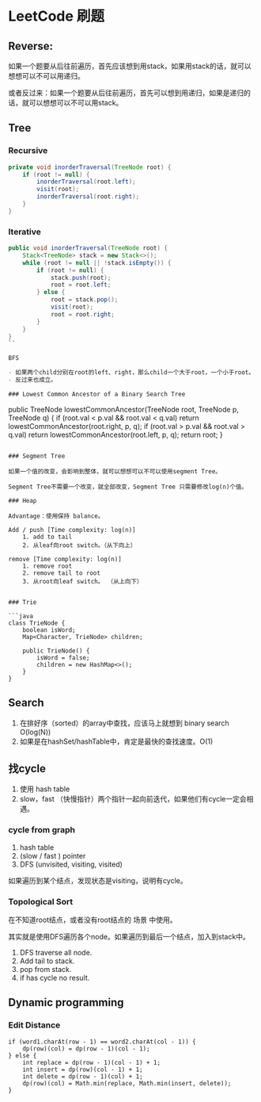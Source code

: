 # LeetCode 刷题

## Reverse:

如果一个题要从后往前遍历，首先应该想到用stack，如果用stack的话，就可以想想可以不可以用递归。

或者反过来：如果一个题要从后往前遍历，首先可以想到用递归，如果是递归的话，就可以想想可以不可以用stack。

## Tree

### Recursive

```java
private void inorderTraversal(TreeNode root) {
	if (root != null) {
		inorderTraversal(root.left);
		visit(root);
		inorderTraversal(root.right);
	}
}
```

### Iterative

```java
public void inorderTraversal(TreeNode root) {
	Stack<TreeNode> stack = new Stack<>();
	while (root != null || !stack.isEmpty()) {
		if (root != null) {
			stack.push(root);
			root = root.left;
		} else {
			root = stack.pop();
			visit(root);
			root = root.right;
		}
	}
}
``

BFS

- 如果两个child分别在root的left、right，那么child一个大于root，一个小于root。
- 反过来也成立。

### Lowest Common Ancestor of a Binary Search Tree

```
public TreeNode lowestCommonAncestor(TreeNode root, TreeNode p, TreeNode q) {
	if (root.val < p.val && root.val < q.val)
		return lowestCommonAncestor(root.right, p, q);
	if (root.val > p.val && root.val > q.val)
		return lowestCommonAncestor(root.left, p, q);
	return root;
}
```

### Segment Tree

如果一个值的改变，会影响到整体，就可以想想可以不可以使用segment Tree。

Segment Tree不需要一个改变，就全部改变，Segment Tree 只需要修改log(n)个值。

### Heap

Advantage：使用保持 balance。

Add / push [Time complexity: log(n)]
	1. add to tail
	2. 从leaf向root switch。（从下向上）
	
remove [Time complexity: log(n)]
	1. remove root
	2. remove tail to root
	3. 从root向leaf switch。 （从上向下）
	
	
### Trie

```java
class TrieNode {
	boolean isWord;
	Map<Character, TrieNode> children;

	public TrieNode() {
		isWord = false;
		children = new HashMap<>();
	}
}
```

## Search

1. 在排好序（sorted）的array中查找，应该马上就想到 binary search O(log(N))
2. 如果是在hashSet/hashTable中，肯定是最快的查找速度。O(1)

## 找cycle

1. 使用 hash table
2. slow，fast （快慢指针）两个指针一起向前迭代，如果他们有cycle一定会相遇。

### cycle from graph

1. hash table
2. (slow / fast ) pointer
3. DFS (unvisited, visiting, visited)

如果遍历到某个结点，发现状态是visiting，说明有cycle。

### Topological Sort

在不知道root结点，或者没有root结点的 场景 中使用。

其实就是使用DFS遍历各个node。如果遍历到最后一个结点，加入到stack中。

1. DFS traverse all node.
2. Add tail to stack.
3. pop from stack.
4. if has cycle no result.

## Dynamic programming

### Edit Distance

```
if (word1.charAt(row - 1) == word2.charAt(col - 1)) {
	dp(row)(col) = dp(row - 1)(col - 1);
} else {
	int replace = dp(row - 1)(col - 1) + 1;
	int insert = dp(row)(col - 1) + 1;
	int delete = dp(row - 1)(col) + 1;
	dp(row)(col) = Math.min(replace, Math.min(insert, delete));
}
```